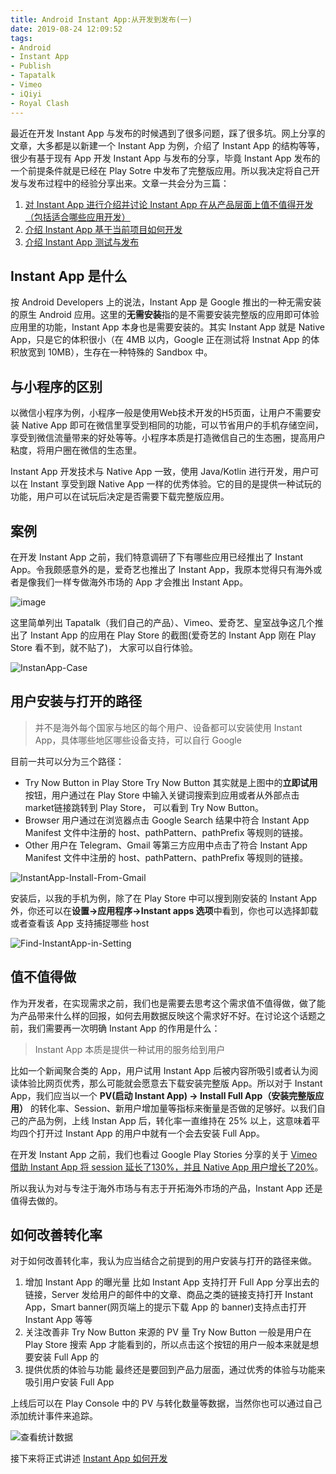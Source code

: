 ```yaml
---
title: Android Instant App:从开发到发布(一)
date: 2019-08-24 12:09:52
tags:
- Android
- Instant App
- Publish
- Tapatalk
- Vimeo
- iQiyi
- Royal Clash
---
```


最近在开发 Instant App 与发布的时候遇到了很多问题，踩了很多坑。网上分享的文章，大多都是以新建一个 Instant App 为例，介绍了 Instant App 的结构等等，很少有基于现有 App 开发 Instant App 与发布的分享，毕竟 Instant App 发布的一个前提条件就是已经在 Play Sotre 中发布了完整版应用。所以我决定将自己开发与发布过程中的经验分享出来。文章一共会分为三篇：

1. [对 Instant App 进行介绍并讨论 Instant App 在从产品层面上值不值得开发（包括适合哪些应用开发）](/2019/08/24/android-instant-app-from-dev-to-publish-1/)
2. [介绍 Instant App 基于当前项目如何开发](/2019/08/25/android-instant-app-from-dev-to-publish-2/)
3. [介绍 Instant App 测试与发布](/2019/08/25/android-instant-app-from-dev-to-publish-3/)

## Instant App 是什么

按 Android Developers 上的说法，Instant App 是 Google 推出的一种无需安装的原生 Android 应用。这里的**无需安装**指的是不需要安装完整版的应用即可体验应用里的功能，Instant App 本身也是需要安装的。其实 Instant App 就是 Native App，只是它的体积很小（在 4MB 以内，Google 正在测试将 Instnat App 的体积放宽到 10MB），生存在一种特殊的 Sandbox 中。

## 与小程序的区别

以微信小程序为例，小程序一般是使用Web技术开发的H5页面，让用户不需要安装 Native App 即可在微信里享受到相同的功能，可以节省用户的手机存储空间，享受到微信流量带来的好处等等。小程序本质是打造微信自己的生态圈，提高用户粘度，将用户圈在微信的生态里。

Instant App 开发技术与 Native App 一致，使用 Java/Kotlin 进行开发，用户可以在 Instant 享受到跟 Native App 一样的优秀体验。它的目的是提供一种试玩的功能，用户可以在试玩后决定是否需要下载完整版应用。

## 案例

在开发 Instant App 之前，我们特意调研了下有哪些应用已经推出了 Instant App。令我颇感意外的是，爱奇艺也推出了 Instant App，我原本觉得只有海外或者是像我们一样专做海外市场的 App 才会推出 Instant App。

![image](/images/ming_xue.gif)

这里简单列出 Tapatalk（我们自己的产品）、Vimeo、爱奇艺、皇室战争这几个推出了 Instant App 的应用在 Play Store 的截图(爱奇艺的 Instant App 刚在 Play Store 看不到，就不贴了)， 大家可以自行体验。

![InstanApp-Case](/images/instant_app_cases.jpg)

## 用户安装与打开的路径

>并不是海外每个国家与地区的每个用户、设备都可以安装使用 Instant App，具体哪些地区哪些设备支持，可以自行 Google
 
目前一共可以分为三个路径：

- Try Now Button in Play Store
Try Now Button 其实就是上图中的**立即试用**按钮，用户通过在 Play Store 中输入关键词搜索到应用或者从外部点击 market链接跳转到 Play Store， 可以看到 Try Now Button。
- Browser
用户通过在浏览器点击 Google Search 结果中符合 Instant App Manifest 文件中注册的 host、pathPattern、pathPrefix 等规则的链接。
- Other
用户在 Telegram、Gmail 等第三方应用中点击了符合 Instant App Manifest 文件中注册的 host、pathPattern、pathPrefix 等规则的链接。

![InstantApp-Install-From-Gmail](/images/instant_app_install_from_gmail.gif)

安装后，以我的手机为例，除了在 Play Store 中可以搜到刚安装的 Instant App 外，你还可以在**设置->应用程序->Instant apps 选项**中看到，你也可以选择卸载或者查看该 App 支持捕捉哪些 host

![Find-InstantApp-in-Setting](/images/find_instant_app_in_setting.jpg)

## 值不值得做

作为开发者，在实现需求之前，我们也是需要去思考这个需求值不值得做，做了能为产品带来什么样的回报，如何去用数据反映这个需求好不好。在讨论这个话题之前，我们需要再一次明确 Instant App 的作用是什么：
>Instant App 本质是提供一种试用的服务给到用户

比如一个新闻聚合类的 App，用户试用 Instant App 后被内容所吸引或者认为阅读体验比网页优秀，那么可能就会愿意去下载安装完整版 App。所以对于 Instant App，我们应当以一个 **PV(启动 Instant App) -> Install Full App（安装完整版应用）** 的转化率、Session、新用户增加量等指标来衡量是否做的足够好。以我们自己的产品为例，上线 Instan App 后，转化率一直维持在 25% 以上，这意味着平均四个打开过 Instant App 的用户中就有一个会去安装 Full App。

在开发 Instant App 之前，我们也看过 Google Play Stories 分享的关于 [Vimeo 借助 Instant App 将 session 延长了130%，并且 Native App 用户增长了20%](https://developer.android.com/stories/instant-apps/vimeo)。

所以我认为对与专注于海外市场与有志于开拓海外市场的产品，Instant App 还是值得去做的。

## 如何改善转化率

对于如何改善转化率，我认为应当结合之前提到的用户安装与打开的路径来做。
1. 增加 Instant App 的曝光量
比如 Instant App 支持打开 Full App 分享出去的链接，Server 发给用户的邮件中的文章、商品之类的链接支持打开 Instant App，Smart banner(网页端上的提示下载 App 的 banner)支持点击打开 Instant App 等等
2. 关注改善非 Try Now Button 来源的 PV 量
Try Now Button 一般是用户在 Play Store 搜索 App 才能看到的，所以点击这个按钮的用户一般本来就是想要安装 Full App 的
3. 提供优质的体验与功能
最终还是要回到产品力层面，通过优秀的体验与功能来吸引用户安装 Full App

上线后可以在 Play Console 中的 PV 与转化数量等数据，当然你也可以通过自己添加统计事件来追踪。

![查看统计数据](/images/play_console_instant_app_statistics.png)

接下来将正式讲述 [Instant App 如何开发](/2019/08/25/android-instant-app-from-dev-to-publish-2/)
